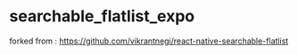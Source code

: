 # searchable_flatlist_expo

 forked from :
 https://github.com/vikrantnegi/react-native-searchable-flatlist
